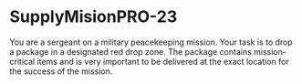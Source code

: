 # SupplyMisionPRO-23
You are a sergeant on a military peacekeeping mission. Your task is to drop a package in a designated red drop zone. The package contains mission-critical items and is very important to be delivered at the exact location for the success of the mission.
